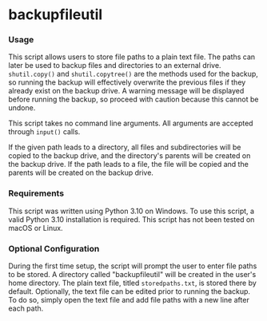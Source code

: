 # backupfileutil

### Usage

This script allows users to store file paths to a plain text file. The paths can later be used to backup files and directories to an external drive. `shutil.copy()` and `shutil.copytree()` are the methods used for the backup, so running the backup will effectively overwrite the previous files if they already exist on the backup drive. A warning message will be displayed before running the backup, so proceed with caution because this cannot be undone. 

This script takes no command line arguments. All arguments are accepted through `input()` calls.

If the given path leads to a directory, all files and subdirectories will be copied to the backup drive, and the directory's parents will be created on the backup drive. If the path leads to a file, the file will be copied and the parents will be created on the backup drive.

### Requirements

This script was written using Python 3.10 on Windows. To use this script, a valid Python 3.10 installation is required. This script has not been tested on macOS or Linux. 

### Optional Configuration

During the first time setup, the script will prompt the user to enter file paths to be stored. A directory called "backupfileutil" will be created in the user's home directory. The plain text file, titled `storedpaths.txt`, is stored there by default. Optionally, the text file can be edited prior to running the backup. To do so, simply open the text file and add file paths with a new line after each path. 

